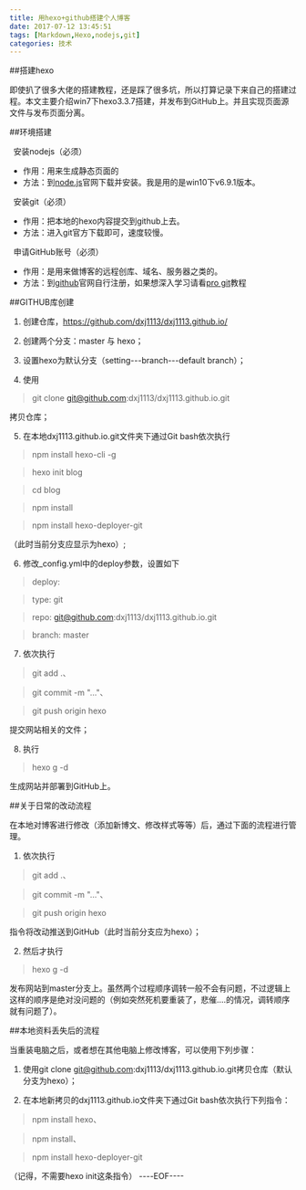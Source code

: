 ```yaml
---
title: 用hexo+github搭建个人博客
date: 2017-07-12 13:45:51
tags: [Markdown,Hexo,nodejs,git]
categories: 技术
---
```


##搭建hexo

即使扒了很多大佬的搭建教程，还是踩了很多坑，所以打算记录下来自己的搭建过程。本文主要介绍win7下hexo3.3.7搭建，并发布到GitHub上。并且实现页面源文件与发布页面分离。

<!--more-->

##环境搭建

 安装nodejs（必须）

- 作用：用来生成静态页面的
- 方法：到[node.js](http://nodejs.cn/)官网下载并安装。我是用的是win10下v6.9.1版本。

 安装git（必须）

- 作用：把本地的hexo内容提交到github上去。
- 方法：进入git官方下载即可，速度较慢。

 申请GitHub账号（必须）

- 作用：是用来做博客的远程创库、域名、服务器之类的。
- 方法：到[github](https://github.com/)官网自行注册，如果想深入学习请看[pro git](http://iissnan.com/progit/)教程



##GITHUB库创建

1. 创建仓库，https://github.com/dxj1113/dxj1113.github.io/

2. 创建两个分支：master 与 hexo；

3. 设置hexo为默认分支（setting---branch---default branch）；

4. 使用

>   git clone git@github.com:dxj1113/dxj1113.github.io.git

   拷贝仓库；

5. 在本地dxj1113.github.io.git文件夹下通过Git bash依次执行


   

> npm install hexo-cli -g

   

> hexo init blog

   

> cd blog

   

> npm install 

   

> npm install hexo-deployer-git

   （此时当前分支应显示为hexo）;

6. 修改_config.yml中的deploy参数，设置如下

> deploy:

>   type: git   

>   repo: git@github.com:dxj1113/dxj1113.github.io.git

>   branch: master



7. 依次执行 

>   git add .、

>   git commit -m "..."、

>   git push origin hexo

   提交网站相关的文件；

8. 执行
   
>   hexo g -d

   生成网站并部署到GitHub上。

##关于日常的改动流程

在本地对博客进行修改（添加新博文、修改样式等等）后，通过下面的流程进行管理。

1. 依次执行
> git add .、

> git commit -m "..."、

> git push origin hexo

指令将改动推送到GitHub（此时当前分支应为hexo）；

2. 然后才执行
  
>   hexo g -d
   
   发布网站到master分支上。虽然两个过程顺序调转一般不会有问题，不过逻辑上这样的顺序是绝对没问题的（例如突然死机要重装了，悲催....的情况，调转顺序就有问题了）。


##本地资料丢失后的流程

当重装电脑之后，或者想在其他电脑上修改博客，可以使用下列步骤：

1. 使用git clone git@github.com:dxj1113/dxj1113.github.io.git拷贝仓库（默认分支为hexo）；


2. 在本地新拷贝的dxj1113.github.io文件夹下通过Git bash依次执行下列指令：

>   npm install hexo、
    
>   npm install、
  
>   npm install hexo-deployer-git

  （记得，不需要hexo init这条指令）
----EOF----